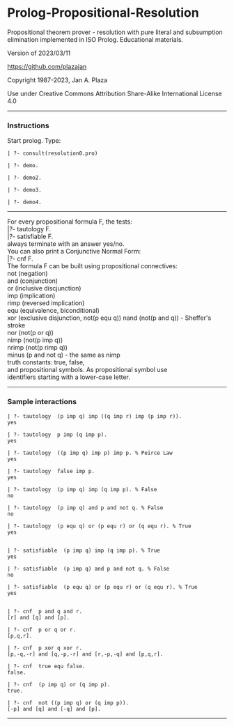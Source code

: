 # Prolog-Propositional-Resolution
 
Propositional theorem prover -
resolution with pure literal and subsumption elimination 
implemented in ISO Prolog.
Educational materials.

Version of 2023/03/11

https://github.com/plazajan
                    
Copyright 1987-2023, Jan A. Plaza

Use under Creative Commons Attribution Share-Alike International License 4.0

---

### Instructions

Start prolog.
Type:

    | ?- consult(resolution0.pro)
    
    | ?- demo.
    
    | ?- demo2.
    
    | ?- demo3.
    
    | ?- demo4.
    
---

For every propositional formula F, the tests:                      
                    |?- tautology F.                               
                    |?- satisfiable F.                             
always terminate with an answer yes/no.                            
You can also print a Conjunctive Normal Form:                      
                    |?- cnf F.                                     
The formula F can be built using propositional connectives:        
     not       (negation)                           
     and       (conjunction)                        
     or        (inclusive discjunction)             
     imp       (implication)                        
     rimp      (reversed implication)               
     equ       (equivalence, biconditional)         
     xor       (exclusive disjunction, not(p equ q))
     nand      (not(p and q))  - Sheffer's stroke  
     nor       (not(p or q))                        
     nimp      (not(p imp q))                       
     nrimp     (not(p rimp q))                      
     minus     (p and not q)  - the same as nimp    
truth constants: true, false,                       
and propositional symbols. As propositional symbol use            
identifiers starting with a lower-case letter.        

---

### Sample interactions

    | ?- tautology  (p imp q) imp ((q imp r) imp (p imp r)).
    yes
    
    | ?- tautology  p imp (q imp p).
    yes

    | ?- tautology  ((p imp q) imp p) imp p. % Peirce Law
    yes

    | ?- tautology  false imp p.
    yes
    
    | ?- tautology  (p imp q) imp (q imp p). % False
    no

    | ?- tautology  (p imp q) and p and not q. % False
    no

    | ?- tautology  (p equ q) or (p equ r) or (q equ r). % True
    yes


    | ?- satisfiable  (p imp q) imp (q imp p). % True
    yes

    | ?- satisfiable  (p imp q) and p and not q. % False
    no

    | ?- satisfiable  (p equ q) or (p equ r) or (q equ r). % True
    yes


    | ?- cnf  p and q and r.
    [r] and [q] and [p].

    | ?- cnf  p or q or r.
    [p,q,r].

    | ?- cnf  p xor q xor r.
    [p,-q,-r] and [q,-p,-r] and [r,-p,-q] and [p,q,r].

    | ?- cnf  true equ false.
    false.

    | ?- cnf  (p imp q) or (q imp p).
    true.

    | ?- cnf  not ((p imp q) or (q imp p)).
    [-p] and [q] and [-q] and [p].

---


